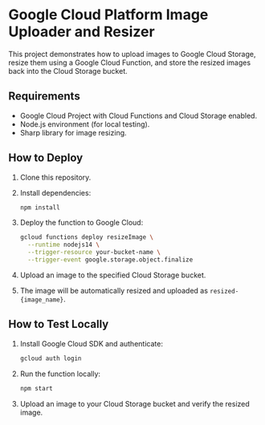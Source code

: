 # Google Cloud Platform Image Uploader and Resizer

This project demonstrates how to upload images to Google Cloud Storage, resize them using a Google Cloud Function, and store the resized images back into the Cloud Storage bucket.

## Requirements
- Google Cloud Project with Cloud Functions and Cloud Storage enabled.
- Node.js environment (for local testing).
- Sharp library for image resizing.

## How to Deploy
1. Clone this repository.
2. Install dependencies:

    ```bash
    npm install
    ```

3. Deploy the function to Google Cloud:

    ```bash
    gcloud functions deploy resizeImage \
      --runtime nodejs14 \
      --trigger-resource your-bucket-name \
      --trigger-event google.storage.object.finalize
    ```

4. Upload an image to the specified Cloud Storage bucket.

5. The image will be automatically resized and uploaded as `resized-{image_name}`.

## How to Test Locally
1. Install Google Cloud SDK and authenticate:
    ```bash
    gcloud auth login
    ```

2. Run the function locally:

    ```bash
    npm start
    ```

3. Upload an image to your Cloud Storage bucket and verify the resized image.
